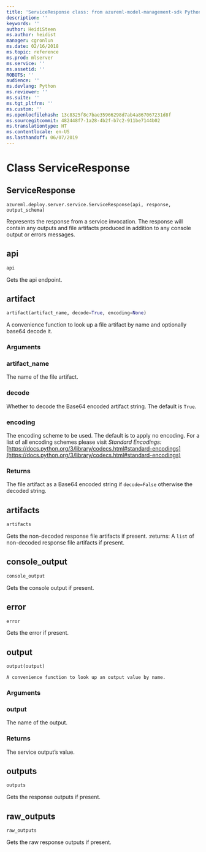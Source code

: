 ```yaml
---
title: 'ServiceResponse class: from azureml-model-management-sdk Python module in Machine Learning Server'
description: ''
keywords: ''
author: HeidiSteen
ms.author: heidist
manager: cgronlun
ms.date: 02/16/2018
ms.topic: reference
ms.prod: mlserver
ms.service: ''
ms.assetid: ''
ROBOTS: ''
audience: ''
ms.devlang: Python
ms.reviewer: ''
ms.suite: ''
ms.tgt_pltfrm: ''
ms.custom: ''
ms.openlocfilehash: 13c8325f8c7bae35966298d7ab4a867067231d8f
ms.sourcegitcommit: 482448f7-1a28-4b2f-b7c2-911be7144b02
ms.translationtype: HT
ms.contentlocale: en-US
ms.lasthandoff: 06/07/2019
---
```

# <a name="class-serviceresponse"></a>Class ServiceResponse


## <a name="serviceresponse"></a>ServiceResponse



```
azureml.deploy.server.service.ServiceResponse(api, response, output_schema)
```




Represents the response from a service invocation. The response will contain any outputs and file artifacts produced in addition to any console output or errors messages.



## <a name="api"></a>api

```python
api
```




Gets the api endpoint.



## <a name="artifact"></a>artifact

```python
artifact(artifact_name, decode=True, encoding=None)
```




A convenience function to look up a file artifact by name and optionally base64 decode it.


### <a name="arguments"></a>Arguments


### <a name="artifactname"></a>artifact_name

The name of the file artifact.


### <a name="decode"></a>decode

Whether to decode the Base64 encoded artifact string. The default is `True`.


### <a name="encoding"></a>encoding

The encoding scheme to be used. The default is to apply no encoding. For a list of all encoding schemes please visit *Standard Encodings:*
[https://docs.python.org/3/library/codecs.html#standard-encodings](https://docs.python.org/3/library/codecs.html#standard-encodings)


### <a name="returns"></a>Returns

The file artifact as a Base64 encoded string if `decode=False` otherwise the decoded string.



## <a name="artifacts"></a>artifacts

```python
artifacts
```




Gets the non-decoded response file artifacts if present.
:returns: A `list` of non-decoded response file artifacts if present.



## <a name="consoleoutput"></a>console_output

```python
console_output
```




Gets the console output if present.



## <a name="error"></a>error 

```python
error
```




Gets the error if present.



## <a name="output"></a>output

```python
output(output)
```




    A convenience function to look up an output value by name.


### <a name="arguments"></a>Arguments


### <a name="output"></a>output

The name of the output.


### <a name="returns"></a>Returns

The service output’s value.



## <a name="outputs"></a>outputs

```python
outputs
```




Gets the response outputs if present.



## <a name="rawoutputs"></a>raw_outputs

```python
raw_outputs
```




Gets the raw response outputs if present.
